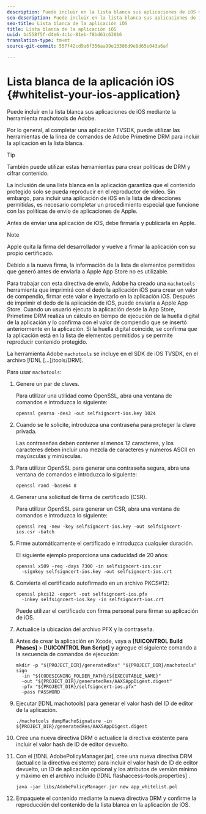 ```yaml
---
description: Puede incluir en la lista blanca sus aplicaciones de iOS mediante la herramienta machotools de Adobe.
seo-description: Puede incluir en la lista blanca sus aplicaciones de iOS mediante la herramienta machotools de Adobe.
seo-title: Lista blanca de la aplicación iOS
title: Lista blanca de la aplicación iOS
uuid: bc558f5f-d4e6-4c1c-81eb-f8bd61c63016
translation-type: tm+mt
source-git-commit: 557f42cd9a6f356aa99e13386d9e8d65e043a6af

---
```



# Lista blanca de la aplicación iOS {#whitelist-your-ios-application}

Puede incluir en la lista blanca sus aplicaciones de iOS mediante la herramienta machotools de Adobe.

Por lo general, al completar una aplicación TVSDK, puede utilizar las herramientas de la línea de comandos de Adobe Primetime DRM para incluir la aplicación en la lista blanca.

>[!TIP]
>
>También puede utilizar estas herramientas para crear políticas de DRM y cifrar contenido.

La inclusión de una lista blanca en la aplicación garantiza que el contenido protegido solo se pueda reproducir en el reproductor de vídeo. Sin embargo, para incluir una aplicación de iOS en la lista de direcciones permitidas, es necesario completar un procedimiento especial que funcione con las políticas de envío de aplicaciones de Apple.

Antes de enviar una aplicación de iOS, debe firmarla y publicarla en Apple.

>[!NOTE]
>
>Apple quita la firma del desarrollador y vuelve a firmar la aplicación con su propio certificado.

Debido a la nueva firma, la información de la lista de elementos permitidos que generó antes de enviarla a Apple App Store no es utilizable.

Para trabajar con esta directiva de envío, Adobe ha creado una `machotools` herramienta que imprimirá con el dedo la aplicación iOS para crear un valor de compendio, firmar este valor e inyectarlo en la aplicación iOS. Después de imprimir el dedo de la aplicación de iOS, puede enviarla a Apple App Store. Cuando un usuario ejecuta la aplicación desde la App Store, Primetime DRM realiza un cálculo en tiempo de ejecución de la huella digital de la aplicación y lo confirma con el valor de compendio que se insertó anteriormente en la aplicación. Si la huella digital coincide, se confirma que la aplicación está en la lista de elementos permitidos y se permite reproducir contenido protegido.

La herramienta Adobe `machotools` se incluye en el SDK de iOS TVSDK, en el archivo [!DNL [...]/tools/DRM].

Para usar `machotools`:

1. Genere un par de claves.

   Para utilizar una utilidad como OpenSSL, abra una ventana de comandos e introduzca lo siguiente:

   ```
   openssl genrsa -des3 -out selfsigncert-ios.key 1024
   ```

1. Cuando se le solicite, introduzca una contraseña para proteger la clave privada.

   Las contraseñas deben contener al menos 12 caracteres, y los caracteres deben incluir una mezcla de caracteres y números ASCII en mayúsculas y minúsculas.
1. Para utilizar OpenSSL para generar una contraseña segura, abra una ventana de comandos e introduzca lo siguiente:

   ```
   openssl rand -base64 8
   ```

1. Generar una solicitud de firma de certificado (CSR).

   Para utilizar OpenSSL para generar un CSR, abra una ventana de comandos e introduzca lo siguiente:

   ```
   openssl req -new -key selfsigncert-ios.key -out selfsigncert-ios.csr -batch
   ```

1. Firme automáticamente el certificado e introduzca cualquier duración.

   El siguiente ejemplo proporciona una caducidad de 20 años:

   ```
   openssl x509 -req -days 7300 -in selfsigncert-ios.csr  
     -signkey selfsigncert-ios.key -out selfsigncert-ios.crt
   ```

1. Convierta el certificado autofirmado en un archivo PKCS#12:

   ```
   openssl pkcs12 -export -out selfsigncert-ios.pfx  
     -inkey selfsigncert-ios.key -in selfsigncert-ios.crt
   ```

   Puede utilizar el certificado con firma personal para firmar su aplicación de iOS.

1. Actualice la ubicación del archivo PFX y la contraseña.
1. Antes de crear la aplicación en Xcode, vaya a **[!UICONTROL Build Phases]** > **[!UICONTROL Run Script]** y agregue el siguiente comando a la secuencia de comandos de ejecución:

   ```
   mkdir -p "${PROJECT_DIR}/generatedRes" "${PROJECT_DIR}/machotools" sign  
     -in "${CODESIGNING_FOLDER_PATH}/${EXECUTABLE_NAME}"  
     -out "${PROJECT_DIR}/generatedRes/AAXSAppDigest.digest"  
     -pfx "${PROJECT_DIR}/selfsigncert-ios.pfx"  
     -pass PASSWORD
   ```

1. Ejecutar [!DNL machotools] para generar el valor hash del ID de editor de la aplicación.

   ```
   ./machotools dumpMachoSignature -in ${PROJECT_DIR}/generatedRes/AAXSAppDigest.digest
   ```

1. Cree una nueva directiva DRM o actualice la directiva existente para incluir el valor hash de ID de editor devuelto.
1. Con el [!DNL AdobePolicyManager.jar], cree una nueva directiva DRM (actualice la directiva existente) para incluir el valor hash de ID de editor devuelto, un ID de aplicación opcional y los atributos de versión mínimo y máximo en el archivo incluido [!DNL flashaccess-tools.properties] .

   ```
   java -jar libs/AdobePolicyManager.jar new app_whitelist.pol
   ```

1. Empaquete el contenido mediante la nueva directiva DRM y confirme la reproducción del contenido de la lista blanca en la aplicación de iOS.